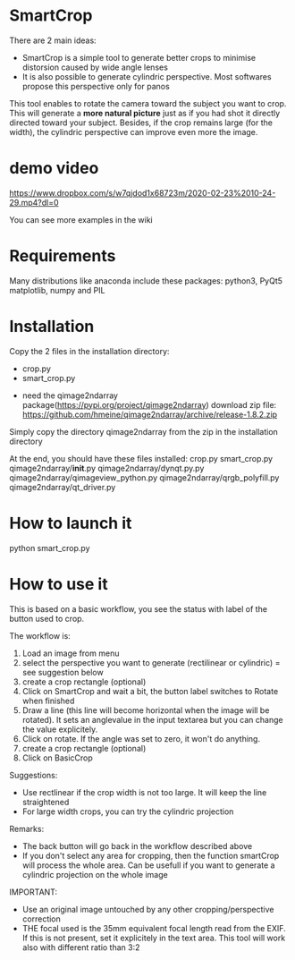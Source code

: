# SmartCrop

There are 2 main ideas:
* SmartCrop is a simple tool to generate better crops to minimise distorsion caused by wide angle lenses
* It is also possible to generate cylindric perspective. Most softwares propose this perspective only for panos

This tool enables to rotate the camera toward the subject you want to crop.
This will generate a **more natural picture** just as if you had shot it directly directed toward your subject.
Besides, if the crop remains large (for the width), the cylindric perspective can improve even more the image.

# demo video

https://www.dropbox.com/s/w7qjdod1x68723m/2020-02-23%2010-24-29.mp4?dl=0

You can see more examples in the wiki

# Requirements

Many distributions like anaconda include these packages:
python3, PyQt5
matplotlib, numpy and PIL

# Installation

Copy the 2 files in the installation directory:
* crop.py
* smart_crop.py

+ need the qimage2ndarray package(https://pypi.org/project/qimage2ndarray)
download zip file: https://github.com/hmeine/qimage2ndarray/archive/release-1.8.2.zip

Simply copy the directory qimage2ndarray from the zip in the installation directory

At the end, you should have these files installed:
crop.py
smart_crop.py
qimage2ndarray/__init__.py
qimage2ndarray/dynqt.py.py
qimage2ndarray/qimageview_python.py
qimage2ndarray/qrgb_polyfill.py
qimage2ndarray/qt_driver.py



# How to launch it

python smart_crop.py

# How to use it

This is based on a basic workflow, you see the status with label of the button used to crop.

The workflow is:
1. Load an image from menu
2. select the perspective you want to generate (rectilinear or cylindric) = see suggestion below
3. create a crop rectangle (optional)
4. Click on SmartCrop and wait a bit, the button label switches to Rotate when finished
5. Draw a line (this line will become horizontal when the image will be rotated). It sets an anglevalue in the input textarea but you can change the value explicitely.
6. Click on rotate. If the angle was set to zero, it won't do anything.
7. create a crop rectangle (optional)
8. Click on BasicCrop

Suggestions:
* Use rectlinear if the crop width is not too large. It will keep the line straightened
* For large width crops, you can try the cylindric projection

Remarks:
* The back button will go back in the workflow described above
* If you don't select any area for cropping, then the function smartCrop will process the whole area. Can be usefull if you want to generate a cylindric projection on the whole image

IMPORTANT:
* Use an original image untouched by any other cropping/perspective correction
* THE focal used is the 35mm equivalent focal length read from the EXIF. If this is not present, set it explicitely in the text area. This tool will work also with different ratio than 3:2
